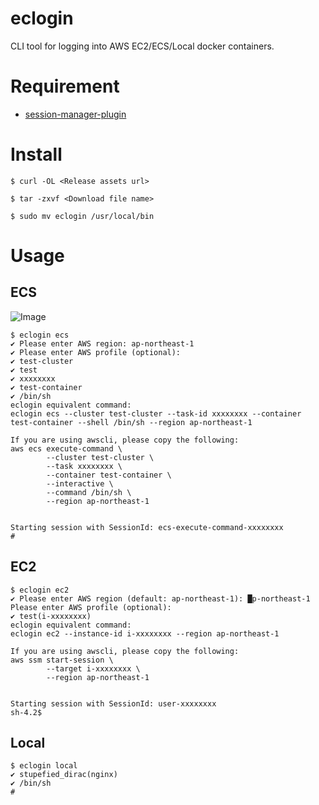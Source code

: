 # eclogin
CLI tool for logging into AWS EC2/ECS/Local docker containers.

# Requirement
- [session-manager-plugin](https://docs.aws.amazon.com/ja_jp/systems-manager/latest/userguide/session-manager-working-with-install-plugin.html)

# Install
```
$ curl -OL <Release assets url>

$ tar -zxvf <Download file name>

$ sudo mv eclogin /usr/local/bin
```

# Usage
## ECS
![Image](https://github.com/user-attachments/assets/0c26bbce-25cc-4429-8720-62e538bee82c)
```
$ eclogin ecs                                                                          
✔ Please enter AWS region: ap-northeast-1
✔ Please enter AWS profile (optional): 
✔ test-cluster
✔ test
✔ xxxxxxxx
✔ test-container
✔ /bin/sh
eclogin equivalent command:
eclogin ecs --cluster test-cluster --task-id xxxxxxxx --container test-container --shell /bin/sh --region ap-northeast-1

If you are using awscli, please copy the following:
aws ecs execute-command \
        --cluster test-cluster \
        --task xxxxxxxx \
        --container test-container \
        --interactive \
        --command /bin/sh \
        --region ap-northeast-1


Starting session with SessionId: ecs-execute-command-xxxxxxxx
# 
```

## EC2
```
$ eclogin ec2
✔ Please enter AWS region (default: ap-northeast-1): █p-northeast-1
Please enter AWS profile (optional): 
✔ test(i-xxxxxxxx)
eclogin equivalent command:
eclogin ec2 --instance-id i-xxxxxxxx --region ap-northeast-1

If you are using awscli, please copy the following:
aws ssm start-session \
        --target i-xxxxxxxx \
        --region ap-northeast-1


Starting session with SessionId: user-xxxxxxxx
sh-4.2$ 
```

## Local
```
$ eclogin local                                                                        
✔ stupefied_dirac(nginx)
✔ /bin/sh
# 
```